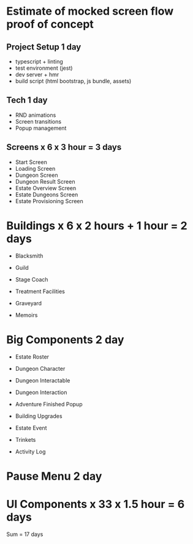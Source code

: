 # Estimate of mocked screen flow proof of concept

## Project Setup 1 day
- typescript + linting
- test environment (jest)
- dev server + hmr
- build script (html bootstrap, js bundle, assets)

## Tech 1 day
- RND animations
- Screen transitions
- Popup management

## Screens x 6 x 3 hour = 3 days
- Start Screen
- Loading Screen
- Dungeon Screen
- Dungeon Result Screen
- Estate Overview Screen
- Estate Dungeons Screen
- Estate Provisioning Screen

# Buildings x 6 x 2 hours + 1 hour = 2 days
- Blacksmith 
- Guild
- Stage Coach
- Treatment Facilities
- Graveyard

- Memoirs

# Big Components 2 day
- Estate Roster
- Dungeon Character
- Dungeon Interactable 
- Dungeon Interaction
- Adventure Finished Popup
- Building Upgrades
- Estate Event
- Trinkets

- Activity Log

# Pause Menu 2 day

# UI Components x 33 x 1.5 hour = 6 days

Sum = 17 days
